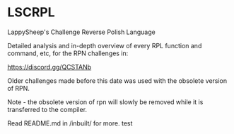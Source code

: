 # LSCRPL
LappySheep's Challenge Reverse Polish Language


Detailed analysis and in-depth overview of every RPL function and command, etc, for the RPN challenges in:

https://discord.gg/QCSTANb

Older challenges made before this date was used with the obsolete version of RPN.

Note - the obsolete version of rpn will slowly be removed while it is transferred to the compiler.

Read README.md in /inbuilt/ for more.
test
